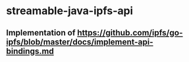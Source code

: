 # streamable-java-ipfs-api

## Implementation of https://github.com/ipfs/go-ipfs/blob/master/docs/implement-api-bindings.md
